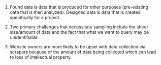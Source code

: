 1. Found data is data that is produced for other purposes (pre-existing data that is then analyzed). 
Designed data is data that is created specifically for a project. 

2. Two primary challenges that necessitate sampling include the sheer size/amount of data and 
the fact that what we want to query may be unidentifiable. 

3. Website owners are more likely to be upset with data collection via scrapers because of the amount of data being 
collected which can lead to loss of intellectual property. 